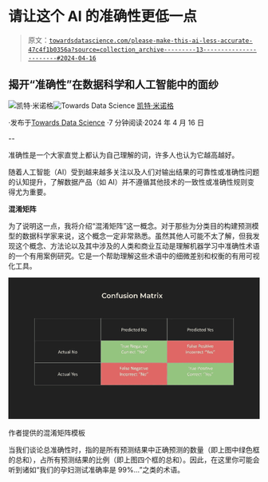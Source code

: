 # 请让这个 AI 的准确性更低一点

> 原文：[`towardsdatascience.com/please-make-this-ai-less-accurate-47c4f1b0356a?source=collection_archive---------13-----------------------#2024-04-16`](https://towardsdatascience.com/please-make-this-ai-less-accurate-47c4f1b0356a?source=collection_archive---------13-----------------------#2024-04-16)

## 揭开“准确性”在数据科学和人工智能中的面纱

[](https://medium.com/@kminoguem?source=post_page---byline--47c4f1b0356a--------------------------------)![凯特·米诺格](https://medium.com/@kminoguem?source=post_page---byline--47c4f1b0356a--------------------------------)[](https://towardsdatascience.com/?source=post_page---byline--47c4f1b0356a--------------------------------)![Towards Data Science](https://towardsdatascience.com/?source=post_page---byline--47c4f1b0356a--------------------------------) [凯特·米诺格](https://medium.com/@kminoguem?source=post_page---byline--47c4f1b0356a--------------------------------)

·发布于[Towards Data Science](https://towardsdatascience.com/?source=post_page---byline--47c4f1b0356a--------------------------------) ·7 分钟阅读·2024 年 4 月 16 日

--

准确性是一个大家直觉上都认为自己理解的词，许多人也认为它越高越好。

随着人工智能（AI）受到越来越多关注以及人们对输出结果的可靠性或准确性问题的认知提升，了解数据产品（如 AI）并不遵循其他技术的一致性或准确性规则变得尤为重要。

**混淆矩阵**

为了说明这一点，我将介绍“混淆矩阵”这一概念。对于那些为分类目的构建预测模型的数据科学家来说，这个概念一定非常熟悉。虽然其他人可能不太了解，但我发现这个概念、方法论以及其中涉及的人类和商业互动是理解机器学习中准确性术语的一个有用案例研究。它是一个帮助理解这些术语中的细微差别和权衡的有用可视化工具。

![](img/da25d9bc3aaeb28281b5784eae0f1ef7.png)

作者提供的混淆矩阵模板

当我们谈论总准确性时，指的是所有预测结果中正确预测的数量（即上图中绿色框的总和），占所有预测结果的比例（即上图四个框的总和）。因此，在这里你可能会听到诸如“我们的孕妇测试准确率是 99%...”之类的术语。
